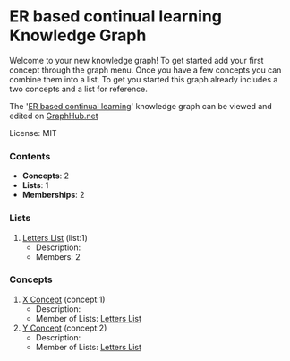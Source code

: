# ER based continual learning Knowledge Graph

Welcome to your new knowledge graph! To get started add your first concept through the graph menu. Once you have a few concepts you can combine them into a list. To get you started this graph already includes a two concepts and a list for reference.

The '[ER based continual learning](https://graphhub.net/er-based-continual-learning)' knowledge graph can be viewed and edited on [GraphHub.net](https://graphhub.net)

License: MIT
### Contents
- **Concepts**: 2
- **Lists**: 1
- **Memberships**: 2
### Lists
1. [Letters List](/er-based-continual-learning/list/letters-list?id=1) (list:1)
   - Description: 
   - Members: 2
### Concepts
1. [X Concept](/er-based-continual-learning/concept/x-concept?id=1) (concept:1)
   - Description: 
   - Member of Lists: [Letters List](/er-based-continual-learning/list/letters-list?id=1)
1. [Y Concept](/er-based-continual-learning/concept/y-concept?id=2) (concept:2)
   - Description: 
   - Member of Lists: [Letters List](/er-based-continual-learning/list/letters-list?id=1)
